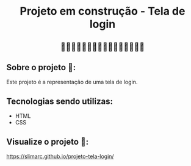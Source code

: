 <h1 align="center">Projeto em construção - Tela de login</h1>

<h2 align="center">🚧🚧🚧🚧🚧🚧🚧🚧🚧🚧🚧🚧🚧🚧🚧🚧</h2>

## Sobre o projeto 🔖:

<p>Este projeto é a representação de uma tela de login.</p>

## Tecnologias sendo utilizas:

* HTML
* CSS

## Visualize o projeto 🔗:
  
  https://slimarc.github.io/projeto-tela-login/ 
